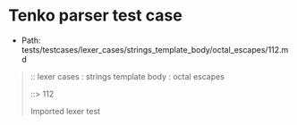 # Tenko parser test case

- Path: tests/testcases/lexer_cases/strings_template_body/octal_escapes/112.md

> :: lexer cases : strings template body : octal escapes
>
> ::> 112
>
> Imported lexer test
>
> <template body> ZeroToThreeOctalDigit OctalDigit OctalDigit (other character/high digit)

## Input

`````js
`${"-->"}\115 ${"<--"}`
`````

## Output

_Note: the whole output block is auto-generated. Manual changes will be overwritten!_

Below follow outputs in four parsing modes: sloppy mode, strict mode script goal, module goal, web compat mode (always sloppy).

Note that the output parts are auto-generated by the test runner to reflect actual result.

### Sloppy mode

Parsed with script goal and as if the code did not start with strict mode header.

`````
throws: Parser error!
  Template contained an illegal escape, these are only allowed in _tagged_ templates in >=ES2018

`${"-->"}\115 ${"<--"}`
        ^------- error
`````

### Strict mode

Parsed with script goal but as if it was starting with `"use strict"` at the top.

_Output same as sloppy mode._

### Module goal

Parsed with the module goal.

_Output same as sloppy mode._

### Web compat mode

Parsed in sloppy script mode but with the web compat flag enabled.

_Output same as sloppy mode._
